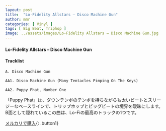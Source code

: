 ```yaml
---
layout: post
title:  "Lo-Fidelity Allstars – Disco Machine Gun"
author: mmr
categories: [ Vinyl ]
tags: [ Big Beat, Triphop ]
image: ../assets/images/Lo-Fidelity Allstars – Disco Machine Gun.jpg
---
```


#### Lo-Fidelity Allstars – Disco Machine Gun

#### Tracklist
```md
A. Disco Machine Gun

AA1. Disco Machine Gun (Many Tentacles Pimping On The Keys)

AA2. Puppy Phat, Number One
```

「Puppy Phat」は、ダウンテンポのテンポを持ちながらも太いビートとスリージーなベースラインで、トリップホップとビッグビートの境界を曖昧にします。B面として隠れているこの曲は、Lo-Fiの最高のトラックの1つです。


[メルカリで購入](https://jp.mercari.com/item/m70205023826){: .button1}

